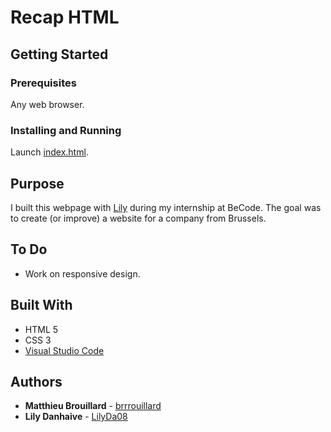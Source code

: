 # Recap HTML
## Getting Started

### Prerequisites
Any web browser.

### Installing and Running
Launch [index.html](https://brrrouillard.github.io/recap-html-css/).

## Purpose
I built this webpage with [Lily](https://github.com/LilyDa08) during my internship at BeCode. The goal was to create (or improve) a website for a company from Brussels.

## To Do
- Work on responsive design.

## Built With

* HTML 5
* CSS 3
* [Visual Studio Code](https://code.visualstudio.com/) 

## Authors

* **Matthieu Brouillard** - [brrrouillard](https://twitter.com/brrrouillard)
* **Lily Danhaive** - [LilyDa08](https://github.com/LilyDa08)